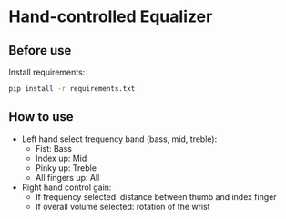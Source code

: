 # Hand-controlled Equalizer
## Before use
Install requirements:
```bat
pip install -r requirements.txt
```
## How to use
- Left hand select frequency band (bass, mid, treble):
    - Fist: Bass
    - Index up: Mid
    - Pinky up: Treble
    - All fingers up: All
- Right hand control gain:
  - If frequency selected: distance between thumb and index finger
  - If overall volume selected: rotation of the wrist